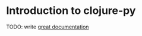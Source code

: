 # Introduction to clojure-py

TODO: write [great documentation](http://jacobian.org/writing/great-documentation/what-to-write/)

